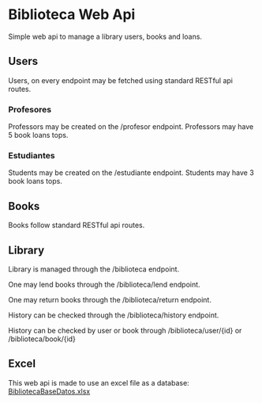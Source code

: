 # Biblioteca Web Api
Simple web api to manage a library users, books and loans.
## Users
Users, on every endpoint may be fetched using standard RESTful api routes.
### Profesores
Professors may be created on the /profesor endpoint.
Professors may have 5 book loans tops.
### Estudiantes
Students may be created on the /estudiante endpoint.
Students may have 3 book loans tops.

## Books
Books follow standard RESTful api routes.

## Library
Library is managed through the /biblioteca endpoint.

One may lend books through the /biblioteca/lend endpoint.

One may return books through the /biblioteca/return endpoint.

History can be checked through the /biblioteca/history endpoint.

History can be checked by user or book through /biblioteca/user/{id} or /biblioteca/book/{id}
## Excel
This web api is made to use an excel file as a database:
[BibliotecaBaseDatos.xlsx](https://github.com/user-attachments/files/17808106/BibliotecaBaseDatos.xlsx)

